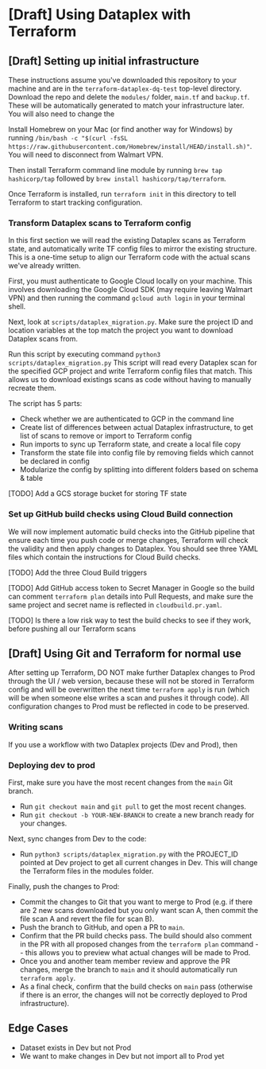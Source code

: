 # [Draft] Using Dataplex with Terraform

## [Draft] Setting up initial infrastructure
These instructions assume you've downloaded this repository to your machine and are in the `terraform-dataplex-dq-test` top-level directory. Download the repo and delete the `modules/` folder, `main.tf` and `backup.tf`. These will be automatically generated to match your infrastructure later. You will also need to change the 

Install Homebrew on your Mac (or find another way for Windows) by running `/bin/bash -c "$(curl -fsSL https://raw.githubusercontent.com/Homebrew/install/HEAD/install.sh)"`. You will need to disconnect from Walmart VPN. 

Then install Terraform command line module by running `brew tap hashicorp/tap` followed by `brew install hashicorp/tap/terraform`. 

Once Terraform is installed, run `terraform init` in this directory to tell Terraform to start tracking configuration.

### Transform Dataplex scans to Terraform config
In this first section we will read the existing Dataplex scans as Terraform state, and automatically write TF config files to mirror the existing structure. This is a one-time setup to align our Terraform code with the actual scans we've already written. 

First, you must authenticate to Google Cloud locally on your machine. This involves downloading the Google Cloud SDK (may require leaving Walmart VPN) and then running the command `gcloud auth login` in your terminal shell.

Next, look at `scripts/dataplex_migration.py`. Make sure the project ID and location variables at the top match the project you want to download Dataplex scans from. 

Run this script by executing command `python3 scripts/dataplex_migration.py` This script will read every Dataplex scan for the specified GCP project and write Terraform config files that match. This allows us to download existings scans as code without having to manually recreate them.

The script has 5 parts: 
- Check whether we are authenticated to GCP in the command line
- Create list of differences between actual Dataplex infrastructure, to get list of scans to remove or import to Terraform config
- Run imports to sync up Terraform state, and create a local file copy
- Transform the state file into config file by removing fields which cannot be declared in config
- Modularize the config by splitting into different folders based on schema & table

[TODO] Add a GCS storage bucket for storing TF state

### Set up GitHub build checks using Cloud Build connection
We will now implement automatic build checks into the GitHub pipeline that ensure each time you push code or merge changes, Terraform will check the validity and then apply changes to Dataplex. You should see three YAML files which contain the instructions for Cloud Build checks. 

[TODO] Add the three Cloud Build triggers

[TODO] Add GitHub access token to Secret Manager in Google so the build can comment `terraform plan` details into Pull Requests, and make sure the same project and secret name is reflected in `cloudbuild.pr.yaml`.

[TODO] Is there a low risk way to test the build checks to see if they work, before pushing all our Terraform scans


## [Draft] Using Git and Terraform for normal use
After setting up Terraform, DO NOT make further Dataplex changes to Prod through the UI / web version, because these will not be stored in Terraform config and will be overwritten the next time `terraform apply` is run (which will be when someone else writes a scan and pushes it through code). All configuration changes to Prod must be reflected in code to be preserved.

### Writing scans
If you use a workflow with two Dataplex projects (Dev and Prod), then 

### Deploying dev to prod
First, make sure you have the most recent changes from the `main` Git branch. 
- Run `git checkout main` and `git pull` to get the most recent changes. 
- Run `git checkout -b YOUR-NEW-BRANCH` to create a new branch ready for your changes.

Next, sync changes from Dev to the code: 
- Run `python3 scripts/dataplex_migration.py` with the PROJECT_ID pointed at Dev project to get all current changes in Dev. This will change the Terraform files in the modules folder. 

Finally, push the changes to Prod:
- Commit the changes to Git that you want to merge to Prod (e.g. if there are 2 new scans downloaded but you only want scan A, then commit the file scan A and revert the file for scan B). 
- Push the branch to GitHub, and open a PR to `main`.
- Confirm that the PR build checks pass. The build should also comment in the PR with all proposed changes from the `terraform plan` command -- this allows you to preview what actual changes will be made to Prod.
- Once you and another team member review and approve the PR changes, merge the branch to `main` and it should automatically run `terraform apply`.
- As a final check, confirm that the build checks on `main` pass (otherwise if there is an error, the changes will not be correctly deployed to Prod infrastructure).


## Edge Cases

- Dataset exists in Dev but not Prod
- We want to make changes in Dev but not import all to Prod yet
